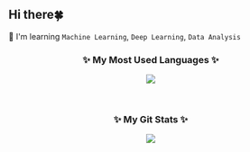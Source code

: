 ## Hi there🍀
🌈 I'm learning `Machine Learning`, `Deep Learning`, `Data Analysis`

<h3 align="center">✨ My Most Used Languages ✨</h3>
<p align="center">
  <a href="https://github.com/charge1203">
    <img align="center" src="https://github-readme-stats.vercel.app/api/top-langs/?username=charge1203&layout=compact&show_icons=$true&hide_title=true&theme=shadow_green" />
  </a>
</p>
<br>
<h3 align="center">✨ My Git Stats ✨</h3>
<p align="center">
  <a href="https://github.com/charge1203">
    <img align="center" src="https://github-readme-stats.vercel.app/api?username=charge1203&hide_title=true&show_icons=true&include_all_commits=true&theme=shadow_green" />
  </a>
</p>

<!--
![Anurag's GitHub stats](https://github-readme-stats.vercel.app/api?username=charge1203&theme=dark&show_icons=true&theme=shadow_green)

![Top Langs](https://github-readme-stats.vercel.app/api/top-langs/?username=charge1203&layout=compact&theme=shadow_green)
-->

<!--
**charge1203/charge1203** is a ✨ _special_ ✨ repository because its `README.md` (this file) appears on your GitHub profile.

Here are some ideas to get you started:

- 🔭 I’m currently working on ...
- 🌱 I’m currently learning ...
- 👯 I’m looking to collaborate on ...
- 🤔 I’m looking for help with ...
- 💬 Ask me about ...
- 📫 How to reach me: ...
- 😄 Pronouns: ...
- ⚡ Fun fact: ...
-->

